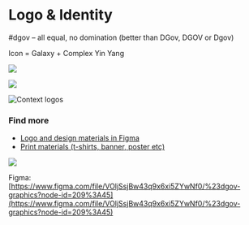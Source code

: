 # Logo & Identity

\#dgov – all equal, no domination \(better than DGov, DGOV or Dgov\)

Icon = Galaxy + Complex Yin Yang

![](.gitbook/assets/frame-20.png)

![](.gitbook/assets/frame-21.png)

![Context logos](.gitbook/assets/frame-8.png)

### Find more

* [Logo and design materials in Figma](https://www.figma.com/file/VOljSsjBw43q9x6xi5ZYwNf0/DAO-Foundation?node-id=0%3A1)
* [Print materials \(t-shirts, banner, poster etc\)](https://drive.google.com/drive/folders/1Mhr9h0SJIE-gcqsUHd_rT9asBPzlMrSM?usp=sharing)



![](.gitbook/assets/frame-7.3-1.jpg)

Figma: [https://www.figma.com/file/VOljSsjBw43q9x6xi5ZYwNf0/%23dgov-graphics?node-id=209%3A45](https://www.figma.com/file/VOljSsjBw43q9x6xi5ZYwNf0/%23dgov-graphics?node-id=209%3A45)

